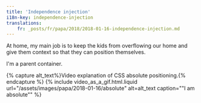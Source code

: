 ```yaml
---
title: 'Independence injection'
i18n-key: independence-injection
translations:
    fr: _posts/fr/papa/2018/2018-01-16-independence-injection.md
---
```


At home, my main job is to keep the kids from overflowing our home and give them
context so that they can position themselves.

I'm a parent container.

{% capture alt_text%}Video explanation of CSS absolute
positioning.{% endcapture %} {% include video_as_a_gif.html.liquid
url="/assets/images/papa/2018-01-16/absolute"
alt=alt_text
caption="&quot;I am absolute&quot;"
%}
